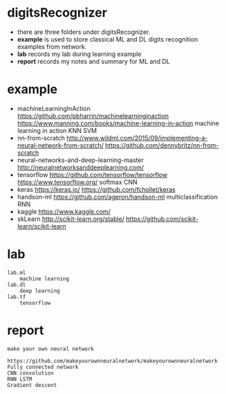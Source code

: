 # digitsRecognizer

* there are three folders under digitsRecognizer.  
* **example** is used to store classical ML and DL digits recognition examples from network.   
* **lab** records my lab during learning example
* **report** records my notes and summary for ML and DL

# example
* machineLearningInAction 
    https://github.com/pbharrin/machinelearninginaction 
		https://www.manning.com/books/machine-learning-in-action
		machine learning in action 
		KNN 
		SVM 
* nn-from-scratch 
		http://www.wildml.com/2015/09/implementing-a-neural-network-from-scratch/ 
		https://github.com/dennybritz/nn-from-scratch 
* neural-networks-and-deep-learning-master 
		http://neuralnetworksanddeeplearning.com/ 
* tensorflow 
		https://github.com/tensorflow/tensorflow 
		https://www.tensorflow.org/ 
		softmax 
		CNN 
* keras
		https://keras.io/ 
		https://github.com/fchollet/keras 
* handson-ml
		https://github.com/ageron/handson-ml 
		multiclassification
		RNN
* kaggle
		https://www.kaggle.com/ 
* skLearn
		http://scikit-learn.org/stable/ 
		https://github.com/scikit-learn/scikit-learn 
	
# lab
	lab.ml
		machine learning
	lab.dl
		deep learning
	lab.tf
		tensorflow
# report
	make your own neural network 
		https://github.com/makeyourownneuralnetwork/makeyourownneuralnetwork 
	Fully connected network
	CNN convolution
	RNN LSTM
	Gradient descent
